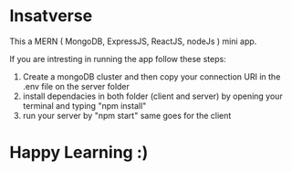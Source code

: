 # Insatverse
This a MERN ( MongoDB, ExpressJS, ReactJS, nodeJs ) mini app.

If you are intresting in running the app follow these steps:
1) Create a mongoDB cluster and then copy your connection URI in the .env file on the server folder
2) install dependacies in both folder (client and server) by opening your terminal and typing "npm install"
3) run your server by "npm start" same goes for the client
# Happy Learning :)
